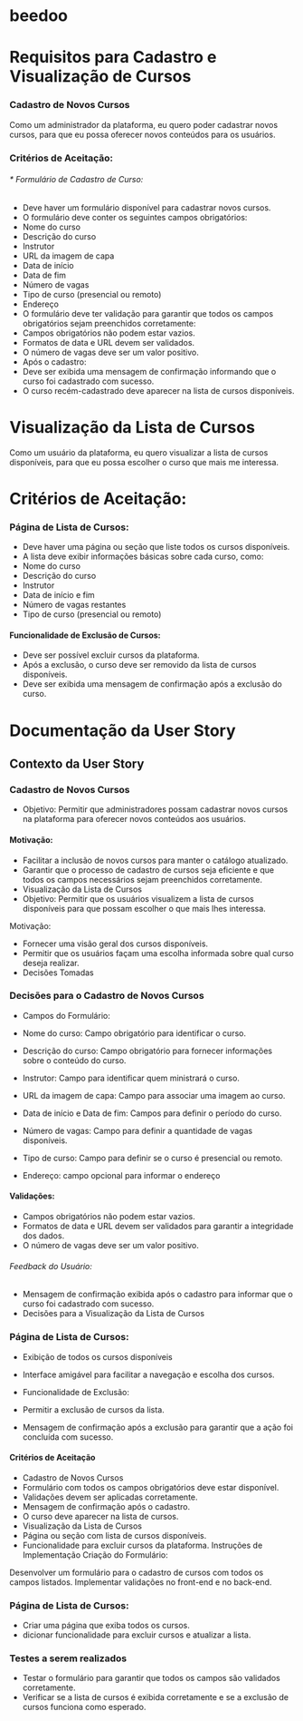 # beedoo

# Requisitos para Cadastro e Visualização de Cursos
### Cadastro de Novos Cursos
Como um administrador da plataforma, eu quero poder cadastrar novos cursos, para que eu possa oferecer novos conteúdos para os usuários.

### Critérios de Aceitação:
###### * Formulário de Cadastro de Curso:
* Deve haver um formulário disponível para cadastrar novos cursos.
* O formulário deve conter os seguintes campos obrigatórios:
* Nome do curso
* Descrição do curso
* Instrutor
* URL da imagem de capa
* Data de início
* Data de fim
* Número de vagas
* Tipo de curso (presencial ou remoto)
* Endereço
* O formulário deve ter validação para garantir que todos os campos obrigatórios sejam preenchidos corretamente:
* Campos obrigatórios não podem estar vazios.
* Formatos de data e URL devem ser validados.
* O número de vagas deve ser um valor positivo.
* Após o cadastro:
* Deve ser exibida uma mensagem de confirmação informando que o curso foi cadastrado com sucesso.
* O curso recém-cadastrado deve aparecer na lista de cursos disponíveis.
# Visualização da Lista de Cursos
Como um usuário da plataforma, eu quero visualizar a lista de cursos disponíveis, para que eu possa escolher o curso que mais me interessa.

# Critérios de Aceitação:
### Página de Lista de Cursos:

* Deve haver uma página ou seção que liste todos os cursos disponíveis.
* A lista deve exibir informações básicas sobre cada curso, como:
* Nome do curso
* Descrição do curso
* Instrutor
* Data de início e fim
* Número de vagas restantes
* Tipo de curso (presencial ou remoto)
#### Funcionalidade de Exclusão de Cursos:

* Deve ser possível excluir cursos da plataforma.
* Após a exclusão, o curso deve ser removido da lista de cursos disponíveis.
* Deve ser exibida uma mensagem de confirmação após a exclusão do curso.

# Documentação da User Story
## Contexto da User Story
### Cadastro de Novos Cursos
* Objetivo: Permitir que administradores possam cadastrar novos cursos na plataforma para oferecer novos conteúdos aos usuários.

#### Motivação:

* Facilitar a inclusão de novos cursos para manter o catálogo atualizado.
* Garantir que o processo de cadastro de cursos seja eficiente e que todos os campos necessários sejam preenchidos corretamente.
* Visualização da Lista de Cursos
* Objetivo: Permitir que os usuários visualizem a lista de cursos disponíveis para que possam escolher o que mais lhes interessa.

Motivação:

* Fornecer uma visão geral dos cursos disponíveis.
* Permitir que os usuários façam uma escolha informada sobre qual curso deseja realizar.
* Decisões Tomadas
### Decisões para o Cadastro de Novos Cursos
* Campos do Formulário:

* Nome do curso: Campo obrigatório para identificar o curso.
* Descrição do curso: Campo obrigatório para fornecer informações sobre o conteúdo do curso.
* Instrutor: Campo para identificar quem ministrará o curso.
* URL da imagem de capa: Campo para associar uma imagem ao curso.
* Data de início e Data de fim: Campos para definir o período do curso.
* Número de vagas: Campo para definir a quantidade de vagas disponíveis.
* Tipo de curso: Campo para definir se o curso é presencial ou remoto.
* Endereço: campo opcional para informar o endereço
  
#### Validações:

* Campos obrigatórios não podem estar vazios.
* Formatos de data e URL devem ser validados para garantir a integridade dos dados.
* O número de vagas deve ser um valor positivo.
  
###### Feedback do Usuário:
* Mensagem de confirmação exibida após o cadastro para informar que o curso foi cadastrado com sucesso.
* Decisões para a Visualização da Lista de Cursos
     
### Página de Lista de Cursos:

* Exibição de todos os cursos disponíveis
* Interface amigável para facilitar a navegação e escolha dos cursos.
* Funcionalidade de Exclusão:

* Permitir a exclusão de cursos da lista.
* Mensagem de confirmação após a exclusão para garantir que a ação foi concluída com sucesso.
#### Critérios de Aceitação
* Cadastro de Novos Cursos
* Formulário com todos os campos obrigatórios deve estar disponível.
* Validações devem ser aplicadas corretamente.
* Mensagem de confirmação após o cadastro.
* O curso deve aparecer na lista de cursos.
* Visualização da Lista de Cursos
* Página ou seção com lista de cursos disponíveis.
* Funcionalidade para excluir cursos da plataforma.
Instruções de Implementação
Criação do Formulário:

Desenvolver um formulário para o cadastro de cursos com todos os campos listados.
Implementar validações no front-end e no back-end.
### Página de Lista de Cursos:

* Criar uma página que exiba todos os cursos.
* dicionar funcionalidade para excluir cursos e atualizar a lista.
### Testes a serem realizados
* Testar o formulário para garantir que todos os campos são validados corretamente.
* Verificar se a lista de cursos é exibida corretamente e se a exclusão de cursos funciona como esperado.

